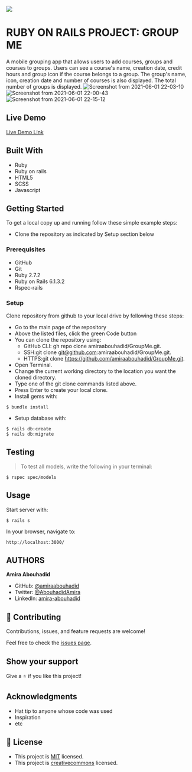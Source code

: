 ![](https://img.shields.io/badge/Microverse-blueviolet)

# RUBY ON RAILS PROJECT: GROUP ME

A mobile grouping app that allows users to add courses, groups and courses to groups. Users can see a course's name, creation date, credit hours and group icon if the course belongs to a group. The group's name, icon, creation date and number of courses is also displayed. The total number of groups is displayed.
![Screenshot from 2021-06-01 22-03-10](https://user-images.githubusercontent.com/56790126/120383551-4d1ec300-c325-11eb-9f14-fc0d36a9c61c.png)
![Screenshot from 2021-06-01 22-00-43](https://user-images.githubusercontent.com/56790126/120383376-19dc3400-c325-11eb-9a20-876db603e969.png)
![Screenshot from 2021-06-01 22-15-12](https://user-images.githubusercontent.com/56790126/120384836-f4e8c080-c326-11eb-8b9c-7fba3adaffa3.png)


## Live Demo

[Live Demo Link](https://gentle-waters-43475.herokuapp.com/users/sign_in)

## Built With
- Ruby
- Ruby on rails
- HTML5
- SCSS
- Javascript

## Getting Started
To get a local copy up and running follow these simple example steps:
- Clone the repository as indicated by Setup section below

### Prerequisites
- GitHub
- Git
- Ruby 2.7.2
- Ruby on Rails 6.1.3.2
- Rspec-rails

### Setup
Clone repository from github to your local drive by following these steps:
- Go to the main page of the repository
- Above the listed files, click the green Code button
- You can clone the repository using:
  - GitHub CLI: gh repo clone amiraabouhadid/GroupMe.git.
  - SSH:git clone git@github.com:amiraabouhadid/GroupMe.git.
  - HTTPS:git clone https://github.com/amiraabouhadid/GroupMe.git.
- Open Terminal.
- Change the current working directory to the location you want the cloned directory.
- Type one of the git clone commands listed above.
- Press Enter to create your local clone.
- Install gems with:

```
$ bundle install
```

- Setup database with:

```
$ rails db:create
$ rails db:migrate
```

## Testing

> To test all models, write the following in your terminal:

```
$ rspec spec/models
```

## Usage

Start server with:

```
$ rails s
```

 In your browser, navigate to:
 ```
 http://localhost:3000/
 ```

## AUTHORS

**Amira Abouhadid**

- GitHub: [@amiraabouhadid](https://github.com/amiraabouhadid)
- Twitter: [@AbouhadidAmira](https://twitter.com/AbouhadidAmira)
- LinkedIn: [amira-abouhadid](https://www.linkedin.com/in/amira-abouhadid/)



## 🤝 Contributing

Contributions, issues, and feature requests are welcome!

Feel free to check the [issues page](https://github.com/amiraabouhadid/GroupMe/issues).

## Show your support

Give a ⭐️ if you like this project!

## Acknowledgments

- Hat tip to anyone whose code was used
- Inspiration
- etc

## 📝 License

- This project is [MIT](https://opensource.org/licenses/MIT) licensed.
- This project is [creativecommons](https://creativecommons.org/licenses/by-nc/4.0/) licensed.
